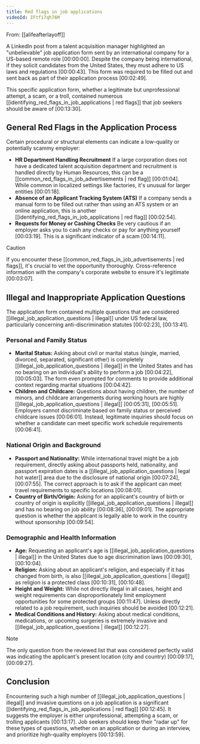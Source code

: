 ```yaml
---
title: Red flags in job applications
videoId: IFtfi7qh76M
---
```


From: [[alifeafterlayoff]] <br/> 

A LinkedIn post from a talent acquisition manager highlighted an "unbelievable" job application form sent by an international company for a US-based remote role <a class="yt-timestamp" data-t="00:00:00">[00:00:00]</a>. Despite the company being international, if they solicit candidates from the United States, they must adhere to US laws and regulations <a class="yt-timestamp" data-t="00:00:43">[00:00:43]</a>. This form was required to be filled out and sent back as part of their application process <a class="yt-timestamp" data-t="00:02:49">[00:02:49]</a>.

This specific application form, whether a legitimate but unprofessional attempt, a scam, or a troll, contained numerous [[identifying_red_flags_in_job_applications | red flags]] that job seekers should be aware of <a class="yt-timestamp" data-t="00:13:30">[00:13:30]</a>.

## General Red Flags in the Application Process

Certain procedural or structural elements can indicate a low-quality or potentially scammy employer:

*   **HR Department Handling Recruitment** If a large corporation does not have a dedicated talent acquisition department and recruitment is handled directly by Human Resources, this can be a [[common_red_flags_in_job_advertisements | red flag]] <a class="yt-timestamp" data-t="00:01:04">[00:01:04]</a>. While common in localized settings like factories, it's unusual for larger entities <a class="yt-timestamp" data-t="00:01:18">[00:01:18]</a>.
*   **Absence of an Applicant Tracking System (ATS)** If a company sends a manual form to be filled out rather than using an ATS system or an online application, this is another [[identifying_red_flags_in_job_applications | red flag]] <a class="yt-timestamp" data-t="00:02:54">[00:02:54]</a>.
*   **Requests for Money or Cashing Checks** Be very cautious if an employer asks you to cash any checks or pay for anything yourself <a class="yt-timestamp" data-t="00:03:19">[00:03:19]</a>. This is a significant indicator of a scam <a class="yt-timestamp" data-t="00:14:11">[00:14:11]</a>.

> [!CAUTION]
> If you encounter these [[common_red_flags_in_job_advertisements | red flags]], it's crucial to vet the opportunity thoroughly. Cross-reference information with the company's corporate website to ensure it's legitimate <a class="yt-timestamp" data-t="00:03:07">[00:03:07]</a>.

## Illegal and Inappropriate Application Questions

The application form contained multiple questions that are considered [[illegal_job_application_questions | illegal]] under US federal law, particularly concerning anti-discrimination statutes <a class="yt-timestamp" data-t="00:02:23">[00:02:23]</a>, <a class="yt-timestamp" data-t="00:13:41">[00:13:41]</a>.

### Personal and Family Status

*   **Marital Status:** Asking about civil or marital status (single, married, divorced, separated, significant other) is completely [[illegal_job_application_questions | illegal]] in the United States and has no bearing on an individual's ability to perform a job <a class="yt-timestamp" data-t="00:04:22">[00:04:22]</a>, <a class="yt-timestamp" data-t="00:05:03">[00:05:03]</a>. The form even prompted for comments to provide additional context regarding marital situations <a class="yt-timestamp" data-t="00:04:42">[00:04:42]</a>.
*   **Children and Childcare:** Questions about having children, the number of minors, and childcare arrangements during working hours are highly [[illegal_job_application_questions | illegal]] <a class="yt-timestamp" data-t="00:05:31">[00:05:31]</a>, <a class="yt-timestamp" data-t="00:05:51">[00:05:51]</a>. Employers cannot discriminate based on family status or perceived childcare issues <a class="yt-timestamp" data-t="00:06:01">[00:06:01]</a>. Instead, legitimate inquiries should focus on whether a candidate can meet specific work schedule requirements <a class="yt-timestamp" data-t="00:06:41">[00:06:41]</a>.

### National Origin and Background

*   **Passport and Nationality:** While international travel might be a job requirement, directly asking about passports held, nationality, and passport expiration dates is a [[illegal_job_application_questions | legal hot water]] area due to the disclosure of national origin <a class="yt-timestamp" data-t="00:07:24">[00:07:24]</a>, <a class="yt-timestamp" data-t="00:07:55">[00:07:55]</a>. The correct approach is to ask if the applicant can meet travel requirements to specific locations <a class="yt-timestamp" data-t="00:08:01">[00:08:01]</a>.
*   **Country of Birth/Origin:** Asking for an applicant's country of birth or country of origin is explicitly [[illegal_job_application_questions | illegal]] and has no bearing on job ability <a class="yt-timestamp" data-t="00:08:36">[00:08:36]</a>, <a class="yt-timestamp" data-t="00:09:01">[00:09:01]</a>. The appropriate question is whether the applicant is legally able to work in the country without sponsorship <a class="yt-timestamp" data-t="00:09:54">[00:09:54]</a>.

### Demographic and Health Information

*   **Age:** Requesting an applicant's age is [[illegal_job_application_questions | illegal]] in the United States due to age discrimination laws <a class="yt-timestamp" data-t="00:09:30">[00:09:30]</a>, <a class="yt-timestamp" data-t="00:10:04">[00:10:04]</a>.
*   **Religion:** Asking about an applicant's religion, and especially if it has changed from birth, is also [[illegal_job_application_questions | illegal]] as religion is a protected class <a class="yt-timestamp" data-t="00:10:31">[00:10:31]</a>, <a class="yt-timestamp" data-t="00:10:48">[00:10:48]</a>.
*   **Height and Weight:** While not directly illegal in all cases, height and weight requirements can disproportionately limit employment opportunities for some protected groups <a class="yt-timestamp" data-t="00:11:47">[00:11:47]</a>. Unless directly related to a job requirement, such inquiries should be avoided <a class="yt-timestamp" data-t="00:12:21">[00:12:21]</a>.
*   **Medical Conditions and History:** Asking about medical conditions, medications, or upcoming surgeries is extremely invasive and [[illegal_job_application_questions | illegal]] <a class="yt-timestamp" data-t="00:12:27">[00:12:27]</a>.

> [!NOTE]
> The only question from the reviewed list that was considered perfectly valid was indicating the applicant's present location (city and country) <a class="yt-timestamp" data-t="00:09:17">[00:09:17]</a>, <a class="yt-timestamp" data-t="00:09:27">[00:09:27]</a>.

## Conclusion

Encountering such a high number of [[illegal_job_application_questions | illegal]] and invasive questions on a job application is a significant [[identifying_red_flags_in_job_applications | red flag]] <a class="yt-timestamp" data-t="00:12:45">[00:12:45]</a>. It suggests the employer is either unprofessional, attempting a scam, or trolling applicants <a class="yt-timestamp" data-t="00:13:17">[00:13:17]</a>. Job seekers should keep their "radar up" for these types of questions, whether on an application or during an interview, and prioritize high-quality employers <a class="yt-timestamp" data-t="00:13:59">[00:13:59]</a>.